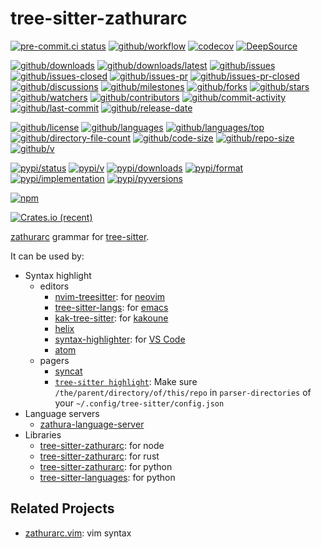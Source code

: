 # tree-sitter-zathurarc

[![pre-commit.ci status](https://results.pre-commit.ci/badge/github/Freed-Wu/tree-sitter-zathurarc/main.svg)](https://results.pre-commit.ci/latest/github/Freed-Wu/tree-sitter-zathurarc/main)
[![github/workflow](https://github.com/Freed-Wu/tree-sitter-zathurarc/actions/workflows/main.yml/badge.svg)](https://github.com/Freed-Wu/tree-sitter-zathurarc/actions)
[![codecov](https://codecov.io/gh/Freed-Wu/tree-sitter-zathurarc/branch/main/graph/badge.svg)](https://codecov.io/gh/Freed-Wu/tree-sitter-zathurarc)
[![DeepSource](https://deepsource.io/gh/Freed-Wu/tree-sitter-zathurarc.svg/?show_trend=true)](https://deepsource.io/gh/Freed-Wu/tree-sitter-zathurarc)

[![github/downloads](https://shields.io/github/downloads/Freed-Wu/tree-sitter-zathurarc/total)](https://github.com/Freed-Wu/tree-sitter-zathurarc/releases)
[![github/downloads/latest](https://shields.io/github/downloads/Freed-Wu/tree-sitter-zathurarc/latest/total)](https://github.com/Freed-Wu/tree-sitter-zathurarc/releases/latest)
[![github/issues](https://shields.io/github/issues/Freed-Wu/tree-sitter-zathurarc)](https://github.com/Freed-Wu/tree-sitter-zathurarc/issues)
[![github/issues-closed](https://shields.io/github/issues-closed/Freed-Wu/tree-sitter-zathurarc)](https://github.com/Freed-Wu/tree-sitter-zathurarc/issues?q=is%3Aissue+is%3Aclosed)
[![github/issues-pr](https://shields.io/github/issues-pr/Freed-Wu/tree-sitter-zathurarc)](https://github.com/Freed-Wu/tree-sitter-zathurarc/pulls)
[![github/issues-pr-closed](https://shields.io/github/issues-pr-closed/Freed-Wu/tree-sitter-zathurarc)](https://github.com/Freed-Wu/tree-sitter-zathurarc/pulls?q=is%3Apr+is%3Aclosed)
[![github/discussions](https://shields.io/github/discussions/Freed-Wu/tree-sitter-zathurarc)](https://github.com/Freed-Wu/tree-sitter-zathurarc/discussions)
[![github/milestones](https://shields.io/github/milestones/all/Freed-Wu/tree-sitter-zathurarc)](https://github.com/Freed-Wu/tree-sitter-zathurarc/milestones)
[![github/forks](https://shields.io/github/forks/Freed-Wu/tree-sitter-zathurarc)](https://github.com/Freed-Wu/tree-sitter-zathurarc/network/members)
[![github/stars](https://shields.io/github/stars/Freed-Wu/tree-sitter-zathurarc)](https://github.com/Freed-Wu/tree-sitter-zathurarc/stargazers)
[![github/watchers](https://shields.io/github/watchers/Freed-Wu/tree-sitter-zathurarc)](https://github.com/Freed-Wu/tree-sitter-zathurarc/watchers)
[![github/contributors](https://shields.io/github/contributors/Freed-Wu/tree-sitter-zathurarc)](https://github.com/Freed-Wu/tree-sitter-zathurarc/graphs/contributors)
[![github/commit-activity](https://shields.io/github/commit-activity/w/Freed-Wu/tree-sitter-zathurarc)](https://github.com/Freed-Wu/tree-sitter-zathurarc/graphs/commit-activity)
[![github/last-commit](https://shields.io/github/last-commit/Freed-Wu/tree-sitter-zathurarc)](https://github.com/Freed-Wu/tree-sitter-zathurarc/commits)
[![github/release-date](https://shields.io/github/release-date/Freed-Wu/tree-sitter-zathurarc)](https://github.com/Freed-Wu/tree-sitter-zathurarc/releases/latest)

[![github/license](https://shields.io/github/license/Freed-Wu/tree-sitter-zathurarc)](https://github.com/Freed-Wu/tree-sitter-zathurarc/blob/main/LICENSE)
[![github/languages](https://shields.io/github/languages/count/Freed-Wu/tree-sitter-zathurarc)](https://github.com/Freed-Wu/tree-sitter-zathurarc)
[![github/languages/top](https://shields.io/github/languages/top/Freed-Wu/tree-sitter-zathurarc)](https://github.com/Freed-Wu/tree-sitter-zathurarc)
[![github/directory-file-count](https://shields.io/github/directory-file-count/Freed-Wu/tree-sitter-zathurarc)](https://github.com/Freed-Wu/tree-sitter-zathurarc)
[![github/code-size](https://shields.io/github/languages/code-size/Freed-Wu/tree-sitter-zathurarc)](https://github.com/Freed-Wu/tree-sitter-zathurarc)
[![github/repo-size](https://shields.io/github/repo-size/Freed-Wu/tree-sitter-zathurarc)](https://github.com/Freed-Wu/tree-sitter-zathurarc)
[![github/v](https://shields.io/github/v/release/Freed-Wu/tree-sitter-zathurarc)](https://github.com/Freed-Wu/tree-sitter-zathurarc)

[![pypi/status](https://shields.io/pypi/status/tree-sitter-zathurarc)](https://pypi.org/project/tree-sitter-zathurarc/#description)
[![pypi/v](https://shields.io/pypi/v/tree-sitter-zathurarc)](https://pypi.org/project/tree-sitter-zathurarc/#history)
[![pypi/downloads](https://shields.io/pypi/dd/tree-sitter-zathurarc)](https://pypi.org/project/tree-sitter-zathurarc/#files)
[![pypi/format](https://shields.io/pypi/format/tree-sitter-zathurarc)](https://pypi.org/project/tree-sitter-zathurarc/#files)
[![pypi/implementation](https://shields.io/pypi/implementation/tree-sitter-zathurarc)](https://pypi.org/project/tree-sitter-zathurarc/#files)
[![pypi/pyversions](https://shields.io/pypi/pyversions/tree-sitter-zathurarc)](https://pypi.org/project/tree-sitter-zathurarc/#files)

[![npm](https://img.shields.io/npm/dw/tree-sitter-zathurarc)](https://www.npmjs.com/package/tree-sitter-zathurarc)

[![Crates.io (recent)](https://img.shields.io/crates/dr/tree-sitter-zathurarc)](https://crates.io/crates/tree-sitter-zathurarc)

[zathurarc](https://pwmt.org/projects/zathura/documentation/) grammar for
[tree-sitter](https://github.com/tree-sitter/tree-sitter).

It can be used by:

- Syntax highlight
  - editors
    - [nvim-treesitter](https://github.com/nvim-treesitter/nvim-treesitter): for
      [neovim](https://github.com/neovim/neovim)
    - [tree-sitter-langs](https://github.com/emacs-tree-sitter/tree-sitter-langs):
      for [emacs](https://www.gnu.org/software/emacs/)
    - [kak-tree-sitter](https://github.com/phaazon/kak-tree-sitter): for
      [kakoune](https://kakoune.org/)
    - [helix](https://helix-editor.com/)
    - [syntax-highlighter](https://github.com/EvgeniyPeshkov/syntax-highlighter):
      for [VS Code](https://github.com/microsoft/vscode)
    - [atom](https://github.com/atom/atom)
  - pagers
    - [syncat](https://github.com/foxfriends/syncat)
    - [`tree-sitter highlight`](https://tree-sitter.github.io/tree-sitter/syntax-highlighting):
      Make sure `/the/parent/directory/of/this/repo` in `parser-directories` of
      your `~/.config/tree-sitter/config.json`
- Language servers
  - [zathura-language-server](https://github.com/Freed-Wu/zathura-language-server)
- Libraries
  - [tree-sitter-zathurarc](https://www.npmjs.com/package/tree-sitter-zathurarc):
    for node
  - [tree-sitter-zathurarc](https://crates.io/crates/tree-sitter-zathurarc):
    for rust
  - [tree-sitter-zathurarc](https://pypi.org/project/tree-sitter-zathurarc):
    for python
  - [tree-sitter-languages](https://github.com/grantjenks/py-tree-sitter-languages):
    for python

## Related Projects

- [zathurarc.vim](https://github.com/Freed-Wu/zathurarc.vim): vim syntax

